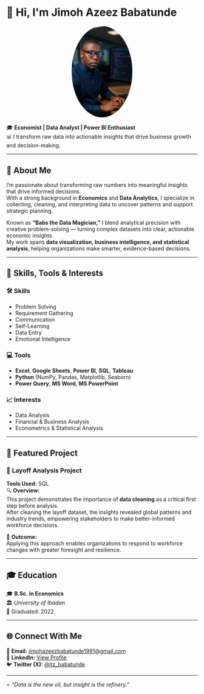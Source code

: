# 👋 Hi, I'm Jimoh Azeez Babatunde  
<p align="center">
  <img src="babs.jpg" alt="Jimoh Azeez Babatunde" width="160" style="border-radius:50%">
</p>


🎓 **Economist | Data Analyst | Power BI Enthusiast**  
📊 I transform raw data into actionable insights that drive business growth and decision-making.  

---

## 🧠 About Me  

I’m passionate about transforming raw numbers into meaningful insights that drive informed decisions.  
With a strong background in **Economics** and **Data Analytics**, I specialize in collecting, cleaning, and interpreting data to uncover patterns and support strategic planning.  

Known as **“Babs the Data Magician,”** I blend analytical precision with creative problem-solving — turning complex datasets into clear, actionable economic insights.  
My work spans **data visualization, business intelligence, and statistical analysis**, helping organizations make smarter, evidence-based decisions.  

---

## 🧰 Skills, Tools & Interests  

### 🛠️ Skills  
- Problem Solving  
- Requirement Gathering  
- Communication  
- Self-Learning  
- Data Entry  
- Emotional Intelligence  

### 💻 Tools  
- **Excel**, **Google Sheets**, **Power BI**, **SQL**, **Tableau**  
- **Python** (NumPy, Pandas, Matplotlib, Seaborn)  
- **Power Query**, **MS Word**, **MS PowerPoint**  

### 📈 Interests  
- Data Analysis  
- Financial & Business Analysis  
- Econometrics & Statistical Analysis  

---

## 📂 Featured Project  

### 🧾 **Layoff Analysis Project**  
**Tools Used:** SQL  
🔍 **Overview:**  
This project demonstrates the importance of **data cleaning** as a critical first step before analysis.  
After cleaning the layoff dataset, the insights revealed global patterns and industry trends, empowering stakeholders to make better-informed workforce decisions.  

🚀 **Outcome:**  
Applying this approach enables organizations to respond to workforce changes with greater foresight and resilience.  

---

## 🎓 Education  

🎓 **B.Sc. in Economics**  
🏛️ *University of Ibadan*  
📅 Graduated: 2022  

---

## 🌐 Connect With Me  

📧 **Email:** [jimohazeezbabatunde1991@gmail.com](mailto:jimohazeezbabatunde1991@gmail.com)  
💼 **LinkedIn:** [View Profile](https://www.linkedin.com/posts/daniel-nte-daniel_datafam-powerautomate-dataviz-activity-7356252378657914882-M2ea?utm_source=social_share_video_v2&utm_medium=android_app&rcm=ACoAAFtOzI4BW856iCpsAqNahaO08DK1R8-jCnQ&utm_campaign=whatsapp)  
🐦 **Twitter (X):** [@itz_babatunde](https://x.com/itz_babatunde?t=PHznf6Ou4lYdu9tjjWdvZA&s=08)  

---

⭐ *“Data is the new oil, but insight is the refinery.”*  

